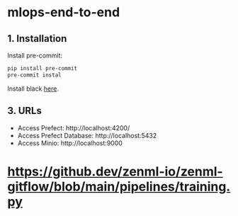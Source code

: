 # mlops-end-to-end

## 1. Installation

Install pre-commit:

```bash
pip install pre-commit
pre-commit instal
```

Install black [here](https://black.readthedocs.io/en/stable/integrations/editors.html).

## 3. URLs

- Access Prefect: http://localhost:4200/
- Access Prefect Database: http://localhost:5432
- Access Minio: http://localhost:9000

# https://github.dev/zenml-io/zenml-gitflow/blob/main/pipelines/training.py
